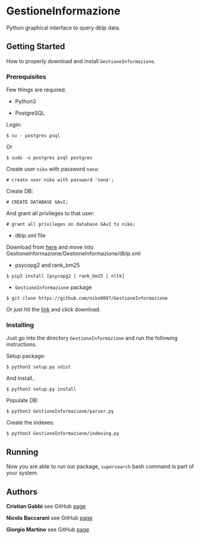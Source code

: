 # GestioneInformazione
Python graphical interface to query dblp data.
## Getting Started
How to properly download and install `GestioneInformazione`.
### Prerequisites
Few things are required.
* Python3

* PostgreSQL

Login:
```
$ su - postgres psql
```
Or
```
$ sudo -u postgres psql postgres
```
Create user `niko` with password `nana`:
```
# create user niko with password 'nana';
```
Create DB:
```
# CREATE DATABASE GAvI;
```
And grant all privileges to that user:
```
# grant all privileges on database GAvI to niko;
```

* dblp.xml file

Download from [here](https://dblp.uni-trier.de/xml/) and move into GestioneInformazione/GestioneInformazione/dblp.xml
* psycopg2 and rank_bm25
```
$ pip3 install [psycopg2 | rank_bm25 | nltk]
```
* `GestioneInformazione` package
```
$ git clone https://github.com/niko0097/GestioneInformazione
```
Or just hit the [link](https://github.com/niko0097/GestioneInformazione) and click download.
### Installing
Just go into the directory `GestioneInformazione` and run the following instructions.

Setup package:
```
$ python3 setup.py sdist
```
And install..
```
$ python3 setup.py install
```
Populate DB:
```
$ python3 GestioneInformazione/parser.py
```
Create the indexes:
```
$ python3 GestioneInformazione/indexing.py
```
## Running

Now you are able to run our package, `supersearch` bash command is part of your system.
## Authors
**Cristian Gabbi** see GitHub [page](https://github.com/cristiangabbi)

**Nicola Baccarani** see GitHub [page](https://github.com/niko0097)

**Giorgio Martino** see GitHub [page](https://github.com/GiorgioMartino)
